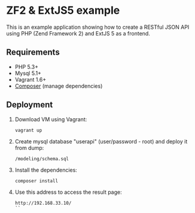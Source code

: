 # ZF2 & ExtJS5 example

This is an example application showing how to create a RESTful JSON API using PHP (Zend Framework 2) and ExtJS 5 as a frontend.

## Requirements

* PHP 5.3+
* Mysql 5.1+
* Vagrant 1.6+
* [Composer](http://getcomposer.org/) (manage dependencies)

## Deployment
1. Download VM using Vagrant:

    ```
    vagrant up
    ```

2. Create mysql database "userapi" (user/password - root) and deploy it from dump:

    ```
    /modeling/schema.sql
    ```

3. Install the dependencies:

    ```
    composer install
    ```

4. Use this address to access the result page:

    ```
    http://192.168.33.10/
    ``